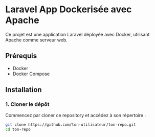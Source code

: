 # Laravel App Dockerisée avec Apache

Ce projet est une application Laravel déployée avec Docker, utilisant Apache comme serveur web.

## Prérequis

- Docker
- Docker Compose

## Installation

### 1. Cloner le dépôt

Commencez par cloner ce repository et accédez à son répertoire :

```bash
git clone https://github.com/ton-utilisateur/ton-repo.git
cd ton-repo
